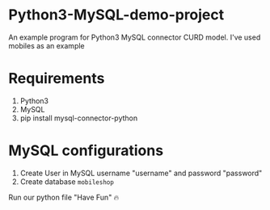 # Python3-MySQL-demo-project
An example program for Python3 MySQL connector CURD model.
I've used mobiles as an example

# Requirements
1. Python3
2. MySQL
3. pip install mysql-connector-python

# MySQL configurations
1. Create User in MySQL username "username" and password "password"
2. Create database `mobileshop`

Run our python file
"Have Fun" 
🔥
